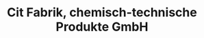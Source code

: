---
title: "Cit Fabrik, chemisch-technische Produkte GmbH"
url: /graz/cit-fabrik-chemisch-technische-produkte-gmbh/
shop: Großhandel
---